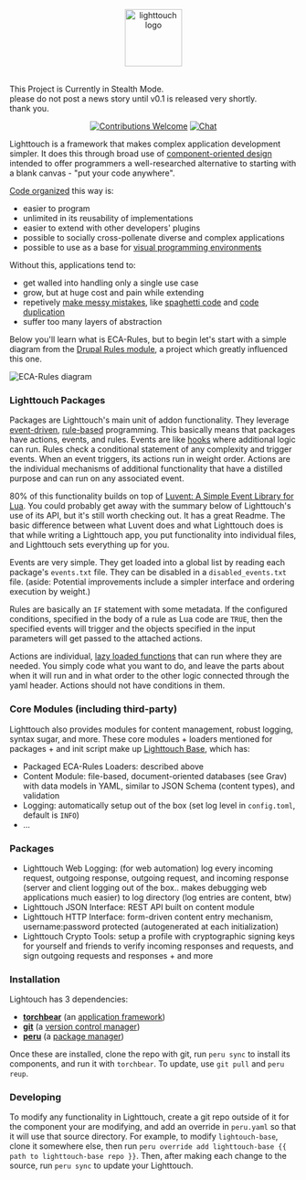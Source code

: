 <p align="center"><img width="100" src="https://i.imgur.com/zwjfmrF.png" alt="lighttouch logo"></p><br>This Project is Currently in Stealth Mode.<br>please do not post a news story until v0.1 is released very shortly.<br>thank you.</p>

<p align="center">
  <a href="https://github.com/foundpatterns/lighttouch/issues"><img src="https://img.shields.io/badge/contributions-welcome-brightgreen.svg?style=" alt="Contributions Welcome"></a>
  <a href="https://discord.gg/sWCQxT"><img src="https://img.shields.io/badge/chat-on%20discord-7289da.svg" alt="Chat"></a>
</p>

Lighttouch is a framework that makes complex application development simpler.  It does this through broad use of [component-oriented design](https://en.wikipedia.org/wiki/Component-based_software_engineering) intended to offer programmers a well-researched alternative to starting with a blank canvas - "put your code anywhere".

[Code organized](https://en.wikipedia.org/wiki/Structured_programming) this way is:
- easier to program
- unlimited in its reusability of implementations
- easier to extend with other developers' plugins
- possible to socially cross-pollenate diverse and complex applications
- possible to use as a base for [visual programming environments](https://en.wikipedia.org/wiki/Visual_programming_language) 

Without this, applications tend to:
- get walled into handling only a single use case
- grow, but at huge cost and pain while extending
- repetively [make messy mistakes](https://news.ycombinator.com/item?id=18443327), like [spaghetti code](http://wiki.c2.com/?SpaghettiCode) and [code duplication](http://wiki.c2.com/?DuplicatedCode)
- suffer too many layers of abstraction

Below you'll learn what is ECA-Rules, but to begin let's start with a simple diagram from the [Drupal Rules module](https://drupal.org/project/rules), a project which greatly influenced this one.

<img src="https://dev.acquia.com/sites/default/files/blog/rules_eca.png" alt="ECA-Rules diagram">

### Lighttouch Packages

Packages are Lighttouch's main unit of addon functionality. They leverage [event-driven](https://en.wikipedia.org/wiki/Event-driven_programming), [rule-based](https://en.wikipedia.org/wiki/Rule-based_system) programming.  This basically means that packages have actions, events, and rules.  Events are like [hooks](https://stackoverflow.com/questions/467557/what-is-meant-by-the-term-hook-in-programming) where additional logic can run.  Rules check a conditional statement of any complexity and trigger events.  When an event triggers, its actions run in weight order.  Actions are the individual mechanisms of additional functionality that have a distilled purpose and can run on any associated event.

80% of this functionality builds on top of [Luvent: A Simple Event Library for Lua](https://github.com/ejmr/Luvent).  You could probably get away with the summary below of Lighttouch's use of its API, but it's still worth checking out.  It has a great Readme.  The basic difference between what Luvent does and what Lighttouch does is that while writing a Lighttouch app, you put functionality into individual files, and Lighttouch sets everything up for you.

Events are very simple.  They get loaded into a global list by reading each package's `events.txt` file.  They can be disabled in a `disabled_events.txt` file.  (aside: Potential improvements include a simpler interface and ordering execution by weight.)

Rules are basically an `IF` statement with some metadata.  If the configured conditions, specified in the body of a rule as Lua code are `TRUE`, then the specified events will trigger and the objects specified in the input parameters will get passed to the attached actions.

Actions are individual, [lazy loaded functions](https://whatis.techtarget.com/definition/lazy-loading-dynamic-function-loading) that can run where they are needed.  You simply code what you want to do, and leave the parts about when it will run and in what order to the other logic connected through the yaml header.  Actions should not have conditions in them.

### Core Modules (including third-party)

Lighttouch also provides modules for content management, robust logging, syntax sugar, and more.  These core modules + loaders mentioned for packages + and init script make up [Lighttouch Base](https://github.com/foundpatterns/lighttouch-base), which has:
- Packaged ECA-Rules Loaders: described above
- Content Module: file-based, document-oriented databases (see Grav) with data models in YAML, similar to JSON Schema (content types), and validation
- Logging: automatically setup out of the box (set log level in `config.toml`, default is `INFO`)
- ...

### Packages

- Lighttouch Web Logging:  (for web automation) log every incoming request, outgoing response, outgoing request, and incoming response (server and client logging out of the box.. makes debugging web applications much easier) to log directory (log entries are content, btw)
- Lighttouch JSON Interface: REST API built on content module
- Lighttouch HTTP Interface: form-driven content entry mechanism, username:password protected (autogenerated at each initialization)
- Lighttouch Crypto Tools: setup a profile with cryptographic signing keys for yourself and friends to verify incoming responses and requests, and sign outgoing requests and responses + and more

### Installation

Lightouch has 3 dependencies:
* **[torchbear](https://github.com/foundpatterns/torchbear)** (an [application framework](https://stackoverflow.com/questions/4241919/what-is-meant-by-application-framework))
* **[git](https://git-scm.com)** (a [version control manager](https://en.wikipedia.org/wiki/Version_control))
* **[peru](https://github.com/buildinspace/peru)** (a [package manager](https://en.wikipedia.org/wiki/Package_manager))

Once these are installed, clone the repo with git, run `peru sync` to install its components, and run it with `torchbear`.  To update, use `git pull` and `peru reup`.

### Developing

To modify any functionality in Lighttouch, create a git repo outside of it for the component your are modifying, and add an override in `peru.yaml` so that it will use that source directory.  For example, to modify `lightouch-base`, clone it somewhere else, then run `peru override add lighttouch-base {{ path to lighttouch-base repo }}`.  Then, after making each change to the source, run `peru sync` to update your Lighttouch.
